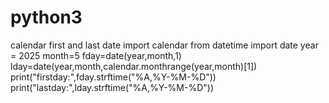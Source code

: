 # python3
calendar first and last date
import calendar
from datetime import date
year = 2025
month=5
fday=date(year,month,1)
lday=date(year,month,calendar.monthrange(year,month)[1])
print("firstday:",fday.strftime("%A,%Y-%M-%D"))
print("lastday:",lday.strftime("%A,%Y-%M-%D"))
